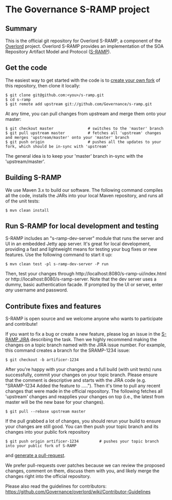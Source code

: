 # The Governance S-RAMP project

## Summary

This is the official git repository for Overlord S-RAMP, a component of the [Overlord](http://www.jboss.org/overlord) project.  Overlord S-RAMP provides an implementation of the SOA Repository Artifact Model and Protocol ([S-RAMP](https://www.oasis-open.org/committees/s-ramp/)).

## Get the code

The easiest way to get started with the code is to [create your own fork](http://help.github.com/forking/) of this repository, then clone it locally:

	$ git clone git@github.com:<you>/s-ramp.git
	$ cd s-ramp
	$ git remote add upstream git://github.com/Governance/s-ramp.git
	
At any time, you can pull changes from upstream and merge them onto your master:

	$ git checkout master               # switches to the 'master' branch
	$ git pull upstream master          # fetches all 'upstream' changes and merges 'upstream/master' onto your 'master' branch
	$ git push origin                   # pushes all the updates to your fork, which should be in-sync with 'upstream'

The general idea is to keep your 'master' branch in-sync with the 'upstream/master'.

## Building S-RAMP

We use Maven 3.x to build our software. The following command compiles all the code, installs the JARs into your local Maven repository, and runs all of the unit tests:

	$ mvn clean install
	
## Run S-RAMP for local development and testing

S-RAMP includes an "s-ramp-dev-server" module that runs the server and UI in an embedded Jetty app server.  It's great for local development, providing a fast and lightweight means for testing your bug fixes or new features.  Use the following command to start it up:

	$ mvn clean test -pl s-ramp-dev-server -P run

Then, test your changes through http://localhost:8080/s-ramp-ui/index.html or http://localhost:8080/s-ramp-server.  Note that the dev server uses a dummy, basic authentication facade.  If prompted by the UI or server, enter *any* username and password.

## Contribute fixes and features

S-RAMP is open source and we welcome anyone who wants to participate and contribute!

If you want to fix a bug or create a new feature, please log an issue in the [S-RAMP JIRA](http://issues.jboss.org/browse/SRAMP) describing the task. Then we highly recommend making the changes on a topic branch named with the JIRA issue number. For example, this command creates a branch for the SRAMP-1234 issue:

	$ git checkout -b artificer-1234

After you're happy with your changes and a full build (with unit tests) runs successfully, commit your changes on your topic branch.  Please ensure that the comment is descriptive and starts with the JIRA code (e.g. "SRAMP-1234 Added the feature to …..").  Then it's time to pull any recent changes that were made in the official repository.  The following fetches all 'upstream' changes and reapplies your changes on top (i.e., the latest from master will be the new base for your changes).

	$ git pull --rebase upstream master

If the pull grabbed a lot of changes, you should rerun your build to ensure your changes are still good.
You can then push your topic branch and its changes into your public fork repository

	$ git push origin artificer-1234         # pushes your topic branch into your public fork of S-RAMP

and [generate a pull-request](http://help.github.com/pull-requests/). 

We prefer pull-requests over patches because we can review the proposed changes, comment on them,
discuss them with you, and likely merge the changes right into the official repository.

Please also read the guidelines for contributors: https://github.com/Governance/overlord/wiki/Contributor-Guidelines
